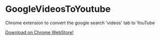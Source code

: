 # GoogleVideosToYoutube

Chrome extension to convert the google search 'videos' tab to YouTube

[Download on Chrome WebStore!](chrome.google.com/webstore/detail/googlevidstoyt/icooecpkkojhhfahpphhagfalfmjfjjo)
